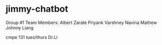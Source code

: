# jimmy-chatbot
Group #1
Team Members:
Albert Zarate
Priyank Varshney
Navina Mathew
Johnny Liang 

cmpe 131 tues/thurs Dr.Li
